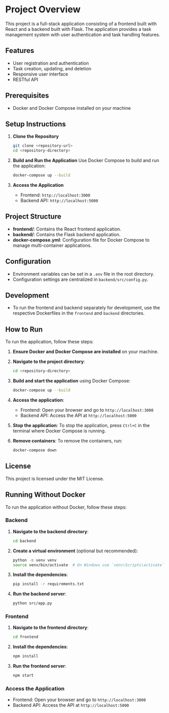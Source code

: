 # Project Overview

This project is a full-stack application consisting of a frontend built with React and a backend built with Flask. The application provides a task management system with user authentication and task handling features.

## Features

- User registration and authentication
- Task creation, updating, and deletion
- Responsive user interface
- RESTful API

## Prerequisites

- Docker and Docker Compose installed on your machine

## Setup Instructions

1. **Clone the Repository**
   ```bash
   git clone <repository-url>
   cd <repository-directory>
   ```

2. **Build and Run the Application**
   Use Docker Compose to build and run the application:
   ```bash
   docker-compose up --build
   ```

3. **Access the Application**
   - Frontend: `http://localhost:3000`
   - Backend API: `http://localhost:5000`

## Project Structure

- **frontend/**: Contains the React frontend application.
- **backend/**: Contains the Flask backend application.
- **docker-compose.yml**: Configuration file for Docker Compose to manage multi-container applications.

## Configuration

- Environment variables can be set in a `.env` file in the root directory.
- Configuration settings are centralized in `backend/src/config.py`.

## Development

- To run the frontend and backend separately for development, use the respective Dockerfiles in the `frontend` and `backend` directories.

## How to Run

To run the application, follow these steps:

1. **Ensure Docker and Docker Compose are installed** on your machine.

2. **Navigate to the project directory**:
   ```bash
   cd <repository-directory>
   ```

3. **Build and start the application** using Docker Compose:
   ```bash
   docker-compose up --build
   ```

4. **Access the application**:
   - Frontend: Open your browser and go to `http://localhost:3000`
   - Backend API: Access the API at `http://localhost:5000`

5. **Stop the application**:
   To stop the application, press `Ctrl+C` in the terminal where Docker Compose is running.

6. **Remove containers**:
   To remove the containers, run:
   ```bash
   docker-compose down
   ```

## License

This project is licensed under the MIT License.

## Running Without Docker

To run the application without Docker, follow these steps:

### Backend

1. **Navigate to the backend directory**:
   ```bash
   cd backend
   ```

2. **Create a virtual environment** (optional but recommended):
   ```bash
   python -m venv venv
   source venv/bin/activate  # On Windows use `venv\Scripts\activate`
   ```

3. **Install the dependencies**:
   ```bash
   pip install -r requirements.txt
   ```

4. **Run the backend server**:
   ```bash
   python src/app.py
   ```

### Frontend

1. **Navigate to the frontend directory**:
   ```bash
   cd frontend
   ```

2. **Install the dependencies**:
   ```bash
   npm install
   ```

3. **Run the frontend server**:
   ```bash
   npm start
   ```

### Access the Application

- Frontend: Open your browser and go to `http://localhost:3000`
- Backend API: Access the API at `http://localhost:5000` 
